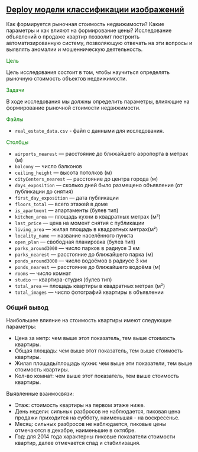 ## [Deploy модели классификации изображений](https://github.com/WhiteNivis/projects/tree/main/deploy_image_classifier)

Как формируется рыночная стоимость недвижимости? Какие параметры и как влияют на формирование цены? Исследование объявлений о продаже квартир позволит построить автоматизированную систему, позволяющую отвечать на эти вопросы и выявлять аномалии и мошенническую деятельность.

<font color='green'>Цель</font>

Цель исследования состоит в том, чтобы научиться определять рыночную стоимость объектов недвижимости. 

<font color='green'>Задачи</font>

В ходе исследования мы должны определить параметры, влияющие на формирование рыночной стоимости недвижимости.

<font color='green'>Файлы</font>

- `real_estate_data.csv` - файл с данными для исследования.

<font color='green'>Столбцы</font>

* `airports_nearest` — расстояние до ближайшего аэропорта в метрах (м)
* `balcony` — число балконов
* `ceiling_height` — высота потолков (м)
* `cityCenters_nearest` — расстояние до центра города (м)
* `days_exposition` — сколько дней было размещено объявление (от публикации до снятия)
* `first_day_exposition` — дата публикации
* `floors_total` — всего этажей в доме
* `is_apartment` — апартаменты (булев тип)
* `kitchen_area` — площадь кухни в квадратных метрах (м²)
* `last_price` — цена на момент снятия с публикации
* `living_area` — жилая площадь в квадратных метрах(м²)
* `locality_name` — название населённого пункта
* `open_plan` — свободная планировка (булев тип)
* `parks_around3000` — число парков в радиусе 3 км
* `parks_nearest` — расстояние до ближайшего парка (м)
* `ponds_around3000` — число водоёмов в радиусе 3 км
* `ponds_nearest` — расстояние до ближайшего водоёма (м)
* `rooms` — число комнат
* `studio` — квартира-студия (булев тип)
* `total_area` — площадь квартиры в квадратных метрах (м²)
* `total_images` — число фотографий квартиры в объявлении


### Общий вывод

Наибольшее влияние на стоимость квартиры имеют следующие параметры:

- Цена за метр: чем выше этот показатель, тем выше стоимость квартиры.  
- Общая площадь: чем выше этот показатель, тем выше стоимость квартиры. 
- Жилая площадь/площадь кухни: чем выше эти показатели, тем выше стоимость квартиры. 
- Кол-во комнат: чем выше этот показатель, тем выше стоимость квартиры. 

Выявленные взаимосвязи:

- Этаж: стоимость квартиры на первом этаже ниже.
- День недели: сильных разбросов не наблюдается, пиковая цена продажи приходится на субботу, наименьшая - на воскресенье.
- Месяц: сильных разбросов не наблюдается, пиковые цены отмечаются в декабре, наименьшие в октябре.
- Год: для 2014 года характерны пиковые показатели стоимости квартир, далее отмечается спад и стабилизация.




